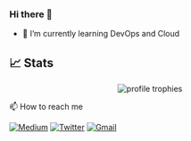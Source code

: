 ### Hi there 👋

- 🌱 I’m currently learning DevOps and Cloud
<!--
**Prajwalmithun/Prajwalmithun** is a ✨ _special_ ✨ repository because its `README.md` (this file) appears on your GitHub profile.

Here are some ideas to get you started:

- 🔭 I’m currently working on ...
- 👯 I’m looking to collaborate on ...
- 🤔 I’m looking for help with ...
- 💬 Ask me about ...
- 📫 How to reach me: ...
- 😄 Pronouns: ...
- ⚡ Fun fact: ...
-->

## 📈 Stats

<div align="center">
    <img src="https://github-profile-trophy.vercel.app/?username=Prajwalmithun&row=1&column=6&margin-h=8&theme=darkhub&count_private=true&margin-w=15&no-frame=true" alt="profile trophies" />
   <!-- <br />
    <img src="https://github-readme-stats.vercel.app/api?username=Prajwalmithun&show_icons=true&hide_border=true" alt="Prajwal's GitHub Stats">
    <br /> -->
</div>

<!--<img src="https://visitor-badge.laobi.icu/badge?page_id=Prajwalmithun.Prajwalmithn" alt="visitors"> -->


<!--<div align="center">
    <img src="https://github-readme-stats.vercel.app/api/top-langs/?username=Prajwalmithun&row=1&column=6&margin-h=8&theme=darkhub&count_private=true&margin-w=15&no-frame=true" alt="top languages" />
</div>-->


📫 How to reach me

[![Medium](https://img.shields.io/badge/Medium-000000?style=for-the-badge&logo=Medium&logoColor=white)](https://prajwalt.medium.com/)
[![Twitter](https://img.shields.io/badge/Twitter-1DA1F2?style=for-the-badge&logo=Twitter&logoColor=white)](https://twitter.com/vanquisher3498)
[![Gmail](https://img.shields.io/badge/Gmail-EA4335?style=for-the-badge&logo=Gmail&logoColor=white)](tkushal216@gmail.com)
